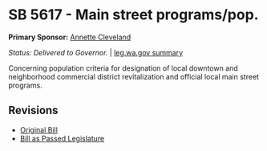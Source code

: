 # SB 5617 - Main street programs/pop.
**Primary Sponsor:** [Annette Cleveland](/person/leg/annette.cleveland.md)

*Status: Delivered to Governor.* | [leg.wa.gov summary](https://app.leg.wa.gov/billsummary?BillNumber=5617&Year=2021)

Concerning population criteria for designation of local downtown and neighborhood commercial district revitalization and official local main street programs.

## Revisions
* [Original Bill](1/)
* [Bill as Passed Legislature](1/)